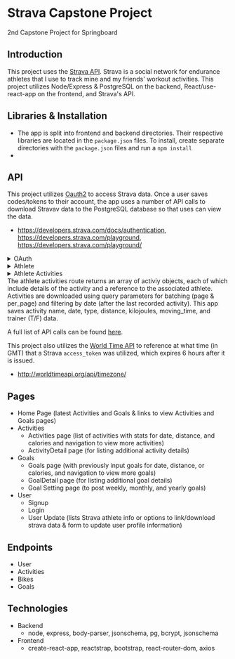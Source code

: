 # Strava Capstone Project

2nd Capstone Project for Springboard

## Introduction

This project uses the [Strava API](https://developers.strava.com/docs/reference). Strava is a social network for endurance athletes that I use to track mine and my friends' workout activities. This project utilizes Node/Express & PostgreSQL on the backend, React/use-react-app on the frontend, and Strava's API.

## Libraries & Installation

- The app is split into frontend and backend directories. Their respective libraries are located in the `package.json` files. To install, create separate directories with the `package.json` files and run a `npm install`
- 
## API
This project utilizes [Oauth2](https://developers.strava.com/docs/authentication/) to access Strava data. Once a user saves codes/tokens to their account, the app uses a number of API calls to download Stravav data to the PostgreSQL database so that uses can view the data.
- https://developers.strava.com/docs/authentication, https://developers.strava.com/playground, https://developers.strava.com/playground/

<details>
  <summary>OAuth</summary>
  <strong>[Strava Authentication](https://developers.strava.com/docs/authentication/)</strong>
  This app connects to Strava using Oauth once (saving the generated auth_code), exchanges credentials for access & refresh tokens, and uses those tokens to download user activity data on subsequent sign-ins. A full explanation for this process is detailed in the [Strava Developers documentation](https://developers.strava.com/docs/authentication/)
</details>
<details>
  <summary>Athlete</summary>
  <strong>[GET /athlete](https://developers.strava.com/playground/#/Athletes/getLoggedInAthlete)</strong>
  The athlete route returns profile data for Strava athletes. This app saves the athlete id and their bikes from the returned object.
</details>
<details>
  <summary>Athlete Activities</summary>
  <strong>[GET /athlete/activities](https://developers.strava.com/playground/#/Activities/getLoggedInAthleteActivities)</strong>
</details>
The athlete activities route returns an array of activiy objects, each of which include details of the activity and a reference to the associated athlete. Activities are downloaded using query parameters for batching (page & per_page) and filtering by date (after the last recorded activity). This app saves activity name, date, type, distance, kilojoules, moving_time, and trainer (T/F) data.

A full list of API calls can be found [here](https://developers.strava.com/playground/).

This project also utilizes the [World Time API](http://worldtimeapi.org/) to reference at what time (in GMT) that a Strava `access_token` was utilized, which expires 6 hours after it is issued.
- http://worldtimeapi.org/api/timezone/

## Pages
- Home Page (latest Activities and Goals & links to view Activities and Goals pages)
- Activities
  - Activities page (list of activities with stats for date, distance, and calories and navigation to view more activities)
  - ActivityDetail page (for listing additional activity details)
- Goals
  - Goals page (with previously input goals for date, distance, or calories, and navigation to view more goals)
  - GoalDetail page (for listing additional goal details)
  - Goal Setting page (to post weekly, monthly, and yearly goals)
- User
  - Signup
  - Login
  - User Update (lists Strava athlete info or options to link/download strava data & form to update user profile information)

## Endpoints
- User
- Activities
- Bikes
- Goals

## Technologies
- Backend
  - node, express, body-parser, jsonschema, pg, bcrypt, jsonschema
- Frontend
  - create-react-app, reactstrap, bootstrap, react-router-dom, axios

